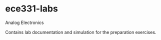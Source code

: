 # ece331-labs
Analog Electronics

Contains lab documentation and simulation for the preparation exercises.
